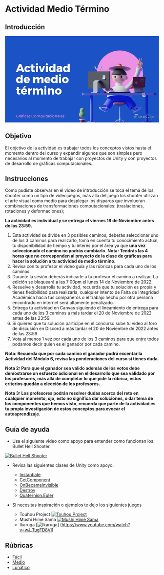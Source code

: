 # Actividad Medio Término

## Introducción
[![Intro](/graphics/assets/half_term/thumbnail.png)](/graphics/assets/half_term/intro.mp4)

## Objetivo
El objetivo de la actividad es trabajar todos los conceptos vistos hasta el momento dentro del curso y expandir algunos que son simples pero necesarios al momento de trabajar con proyectos de Unity y con proyectos de desarrollo de gráficas computacionales.

## Instrucciones
Como pudiste observar en el video de introducción se toca el tema de los shooter como un tipo de videojuegos, más allá del juego los shooter utilizan el arte visual como medio para desplegar los disparos que involucran combinaciones de transformaciones computacionales: (traslaciones, rotaciones y deformaciones);

**La actividad es individual y se entrega el viernes 18 de Noviembre antes de las 23:59.**

1. Esta actividad se divide en 3 posibles caminos, deberás seleccionar uno de los 3 caminos para realizarlo, toma en cuenta tu conocimiento actual, tu disponibilidad de tiempo y tu interés por el área ya que **una vez seleccionado el camino no podrás cambiarlo**.
   **Nota: Tendrás las 4 horas que no corresponden al proyecto de la clase de gráficas para hacer la solución a tu actividad de medio término.**
2. Revisa con tu profesor el video guía y las rúbricas para cada uno de los caminos.
3. Durante la sesión deberás indicarle a tu profesor el camino a realizar. La edición se bloqueará a las 7:00pm el lunes 14 de Noviembre de 2022.
4. Resuelve y desarrolla tu actividad, recuerda que tu solución es propia y tienes flexibilidad para realizarla, cualquier intento de Falta de Integridad Académica hacia tus compañeros o el trabajo hecho por otra persona encontrado en internet será altamente penalizado.
5. Entrega tu actividad en Canvas siguiendo el lineamiento de entrega para cada uno de los 3 caminos a más tardar el 20 de Noviembre de 2022 antes de las 23:59.
6. Si quieres que tu solución participe en el concurso sube tu video al foro de discusión en Discord a más tardar el 20 de Noviembre de 2022 antes de las 23:59.
7. Vota al menos 1 vez por cada uno de los 3 caminos para que entre todos podamos decir quien es el ganador por cada camino.

**Nota: Recuerda que por cada camino el ganador podrá excentar la Actividad del Módulo 6, revisa las ponderaciones del curso si tienes duda.**

**Nota 2: Para que el ganador sea válido además de los votos debe demostrarse un esfuerzo adicional en el desarrollo que sea validado por los profesores, más allá de completar lo que pide la rúbrica, estos criterios quedán a elección de los profesores.**

**Nota 3: Los profesores podrán resolver dudas acerca del reto en cualquier momento, ojo, esto no significa dar soluciones, o dar tema de los componentes que hemos visto, recuerda que parte de la actividad es tu propia investigación de estos conceptos para evocar el autoaprendizaje.**

## Guía de ayuda
- Usa el siguiente video como apoyo para entender como funcionan los Bullet Hell Shooter.
  
[![Bullet Hell Shooter](https://i3.ytimg.com/vi/QQ3Yub9So2k/maxresdefault.jpg)](https://www.youtube.com/watch?v=QQ3Yub9So2k&list=PLfx-IAtqi4dpQ5x3pmuLg5pDGpkTxhniU&index=20&t=184s)

- Revisa las siguientes clases de Unity como apoyo.
  - [Instantiate](https://docs.unity3d.com/ScriptReference/Object.Instantiate.html)
  - [GetComponent](https://docs.unity3d.com/ScriptReference/GameObject.GetComponent.html)
  - [OnBecameInvisible](https://docs.unity3d.com/ScriptReference/Renderer.OnBecameInvisible.html)
  - [Destroy](https://docs.unity3d.com/ScriptReference/Object.Destroy.html)
  - [Quaternion.Euler](https://docs.unity3d.com/ScriptReference/Quaternion.Euler.html)

- Si necesitas inspiración o ejemplos te dejo los siguientes juegos
  - Touhou Project
[![Touhou Project](https://i3.ytimg.com/vi/AY7QEEnSGVU/maxresdefault.jpg)](https://www.youtube.com/watch?v=AY7QEEnSGVU&t=332s)
  - Mushi Hime Sama
[![Mushi Hime Sama](https://i3.ytimg.com/vi/bf0xkLOlQqw/maxresdefault.jpg)](https://www.youtube.com/watch?v=bf0xkLOlQqw)
  - Ikaruga
[![Ikaruga](http://i3.ytimg.com/vi/wJ_TugFD8VI/hqdefault.jpg)]
(https://www.youtube.com/watch?v=wJ_TugFD8VI)


## Rúbricas

- [Fácil](/graphics/half_term/1_easy.md)
- [Medio](/graphics/half_term/2_medium.md)
- [Lunático](/graphics/half_term/3_lunatic.md)




